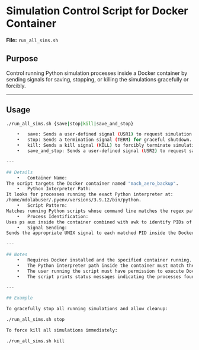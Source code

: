 # Simulation Control Script for Docker Container

**File:** `run_all_sims.sh`

## Purpose

Control running Python simulation processes inside a Docker container by sending signals for saving, stopping, or killing the simulations gracefully or forcibly.

---

## Usage

```bash
./run_all_sims.sh {save|stop|kill|save_and_stop}

	•	save: Sends a user-defined signal (USR1) to request simulation save without stopping.
	•	stop: Sends a termination signal (TERM) for graceful shutdown.
	•	kill: Sends a kill signal (KILL) to forcibly terminate simulations.
	•	save_and_stop: Sends a user-defined signal (USR2) to request save and then stop.

---

## Details
	•	Container Name:
The script targets the Docker container named "mach_aero_backup".
	•	Python Interpreter Path:
It looks for processes running the exact Python interpreter at:
/home/mdolabuser/.pyenv/versions/3.9.12/bin/python.
	•	Script Pattern:
Matches running Python scripts whose command line matches the regex pattern .*\.py.
	•	Process Identification:
Uses ps aux inside the container combined with awk to identify PIDs of Python processes matching the pattern.
	•	Signal Sending:
Sends the appropriate UNIX signal to each matched PID inside the Docker container.

---

## Notes
	•	Requires Docker installed and the specified container running.
	•	The Python interpreter path inside the container must match the one in the script.
	•	The user running the script must have permission to execute Docker commands.
	•	The script prints status messages indicating the processes found and signals sent.

---

## Example

To gracefully stop all running simulations and allow cleanup:

./run_all_sims.sh stop

To force kill all simulations immediately:

./run_all_sims.sh kill

